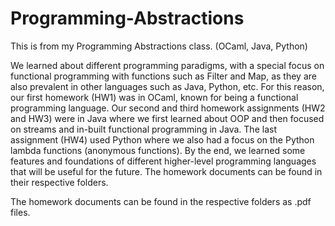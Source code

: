 # Programming-Abstractions
This is from my Programming Abstractions class. (OCaml, Java, Python)

We learned about different programming paradigms, with a special focus on functional programming with functions such as Filter and Map, as they are also prevalent in other languages such as Java, Python, etc. For this reason, our first homework (HW1) was in OCaml, known for being a functional programming language. Our second and third homework assignments (HW2 and HW3) were in Java where we first learned about OOP and then focused on streams and in-built functional programming in Java. The last assignment (HW4) used Python where we also had a focus on the Python lambda functions (anonymous functions). By the end, we learned some features and foundations of different higher-level programming languages that will be useful for the future. The homework documents can be found in their respective folders.

The homework documents can be found in the respective folders as .pdf files.